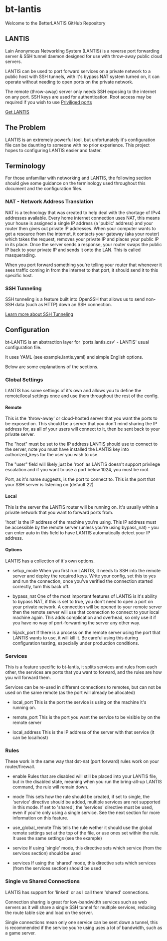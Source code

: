 # bt-lantis

Welcome to the BetterLANTIS GitHub Repository

## LANTIS

Lain Anonymous NetworkIng System (LANTIS) is a reverse port forwarding server & SSH tunnel daemon designed
for use with throw-away public cloud servers.

LANTIS can be used to port forward services on a private network to a public host with SSH tunnels, with it's
bypass NAT system turned on, it can operate without needing to open ports on the private network.

The remote (throw-away) server only needs SSH exposing to the internet on any port. SSH keys are used for authentication.
Root access may be required if you wish to use [Priviliged ports](https://www.w3.org/Daemon/User/Installation/PrivilegedPorts.html)

[Get LANTIS](https://code.acr.moe/kazari/LANTIS)

## The Problem

LANTIS is an extremely powerful tool, but unfortunately it's configuration file can be daunting to someone 
with no prior experience. This project hopes to configuring LANTIS easier and faster.

## Terminology

For those unfamiliar with networking and LANTIS, the following section should give
some guidance on the terminology used throughout this document and the
configuration files.

### NAT - Network Address Translation

NAT is a technology that was created to help deal with the shortage of IPv4
addresses available. Every home internet connection uses NAT, this means your
house is assigned a single IP address (a 'public' address) and your router then 
gives out private IP addresses. When your computer wants to get a resource from the internet, it contacts your gateway (aka your router) which takes the request, removes your private IP and places your public IP in its place. Once the server sends a response, your router swaps the public IP back to your private IP and sends it onto the LAN. This is called masquerading.

When you port forward something you're telling your router that whenever it sees traffic coming in from the internet to that port, it should send it to this specific host.

### SSH Tunneling

SSH tunneling is a feature built into OpenSSH that allows us to send non-SSH data (such as HTTP) down an SSH connection. 

[Learn more about SSH Tunneling](https://www.youtube.com/watch?v=bKZb75TaRyI)

## Configuration

bt-LANTIS is an abstraction layer for 'ports.lantis.csv' - LANTIS' usual configuration file.

It uses YAML (see example.lantis.yaml) and simple English options.

Below are some explanations of the sections.

### Global Settings

LANTIS has some settings of it's own and allows you to define the remote/local
settings once and use them throughout the rest of the config. 

#### Remote

This is the 'throw-away' or cloud-hosted server that you want the ports to be exposed on. This should be a server that you don't mind sharing the IP address for, as all of your users will connect to it, then be sent back to your private server.

The "host" must be set to the IP address LANTIS should use to connect to the server, note you must have installed the LANTIS key into authorized_keys for the user you wish to use.

The "user" field will likely just be 'root' as LANTIS doesn't support privilege escalation and if you want to use a port below 1024, you must be root.

Port, as it's name suggests, is the port to connect to. This is the port that your SSH server is listening on (default 22)

#### Local

This is the server the LANTIS router will be running on. It's usually within a private network that you want to forward ports from.

'host' is the IP address of the machine you're using. This IP address must be accessible by the remote server (unless you're using bypass_nat) - you can enter auto in this field to have LANTIS automatically detect your IP address.

#### Options

LANTIS has a collection of it's own options.

- setup_mode
  When you first run LANTIS, it needs to SSH into the remote server and deploy the required keys. Write your config, set this to yes and run the connection, once you've verified the connection started correctly, turn this back off.

- bypass_nat
  One of the most important features of LANTIS is it's ability to bypass NAT, if this is set to true, you don't need to open a port on your private network. A connection will be opened to your remote server then the remote server will use that connection to connect to your local machine again. This adds complication and overhead, so only use it if you have no way of port-forwarding the server any other way.

- hijack_port 
  If there is a process on the remote server using the port that LANTIS wants to use, it will kill it. Be careful using this during configuration testing, especially under production conditions.

### Services

This is a feature specific to bt-lantis, it splits services and rules from each other, the services are ports that you want to forward, and the rules are how you will forward them.

Services can be re-used in different connections to remotes, but can not be used on the same remote (as the port will already be allocated)

- local_port
  This is the port the service is using on the machine it's running on.

- remote_port
  This is the port you want the service to be visible by on the remote server

- local_address
  This is the IP address of the server with that service (it can be localhost)

### Rules

These work in the same way that dst-nat (port forward) rules work on your router/firewall. 

- enable
  Rules that are disabled will still be placed into your LANTIS file, but in the disabled state, meaning when you run the bring-all-up LANTIS command, the rule will remain down.

- mode
  This sets how the rule should be created, if set to single, the 'service' directive should be added, multiple services are not supported in this mode.
  If set to 'shared', the 'services' directive must be used, even if you're only using a single service. See the next section for more information on this feature.

- use_global_remote
  This tells the rule wether it should use the global remote settings set at the top of the file, or use ones set within the rule. It uses the same settings (see the example)

- service
  If using 'single' mode, this directive sets which service (from the services section) should be used

- services
  If using the 'shared' mode, this directive sets which services (from the services section) should be used

### Single vs Shared Connections

LANTIS has support for 'linked' or as I call them 'shared' connections.

Connection sharing is great for low-bandwidth services such as web servers as it will share a single SSH tunnel for multiple services, reducing the route table size and load on the server.

Single connections mean only one service can be sent down a tunnel, this is recommended if the service you're using uses a lot of bandwidth, such as a game server.